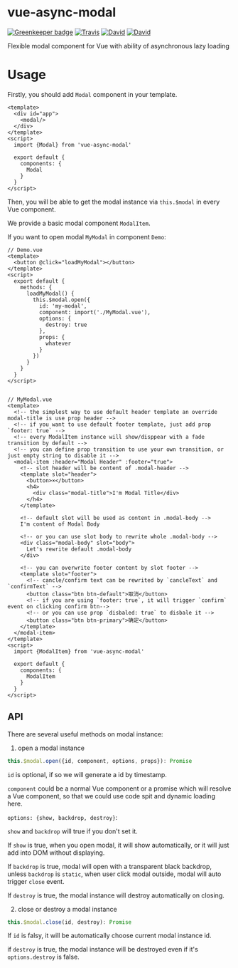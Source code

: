 # vue-async-modal

[![Greenkeeper badge](https://badges.greenkeeper.io/JounQin/vue-async-modal.svg)](https://greenkeeper.io/)
[![Travis](https://img.shields.io/travis/JounQin/vue-async-modal.svg)](https://travis-ci.org/JounQin/vue-async-modal)
[![David](https://img.shields.io/david/JounQin/vue-async-modal.svg)](https://david-dm.org/JounQin/vue-async-modal)
[![David](https://img.shields.io/david/dev/JounQin/vue-async-modal.svg)](https://david-dm.org/JounQin/vue-async-modal?type=dev)

Flexible modal component for Vue with ability of asynchronous lazy loading

# Usage

Firstly, you should add `Modal` component in your template.

``` vue
<template>
  <div id="app">
    <modal/>
  </div>
</template>
<script>
  import {Modal} from 'vue-async-modal'

  export default {
    components: {
      Modal
    }
  }
</script>
```

Then, you will be able to get the modal instance via `this.$modal` in every Vue component.

We provide a basic modal component `ModalItem`.

If you want to open modal `MyModal` in component `Demo`:

``` vue
// Demo.vue
<template>
  <button @click="loadMyModal"></button>
</template>
<script>
  export default {
    methods: {
      loadMyModal() {
        this.$modal.open({
          id: 'my-modal',
          component: import('./MyModal.vue'),
          options: {
            destroy: true
          },
          props: {
            whatever
          }
        })
      }
    }
  }
</script>


// MyModal.vue
<template>
  <!-- the simplest way to use default header template an override modal-title is use prop header -->
  <!-- if you want to use default footer template, just add prop `footer: true` -->
  <!-- every ModalItem instance will show/disppear with a fade transition by default -->
  <!-- you can define prop transition to use your own transition, or just empty string to disable it -->
  <modal-item :header="Modal Header" :footer="true">
    <!-- slot header will be content of .modal-header -->
    <template slot="header">
      <button>×</button>
      <h4>
        <div class="modal-title">I'm Modal Title</div>
      </h4>
    </template>
    
    <!-- default slot will be used as content in .modal-body -->
    I'm content of Modal Body
    
    <!-- or you can use slot body to rewrite whole .modal-body -->
    <div class="modal-body" slot="body">
      Let's rewrite default .modal-body
    </div>
    
    <!-- you can overwrite footer content by slot footer -->
    <template slot="footer">
      <!-- cancle/confirm text can be rewrited by `cancleText` and `confirmText` -->
      <button class="btn btn-default">取消</button>
      <!-- if you are using `footer: true`, it will trigger `confirm` event on clicking confirm btn-->
      <!-- or you can use prop `disbaled: true` to disbale it -->
      <button class="btn btn-primary">确定</button>
    </template>
  </modal-item>
</template>
<script>
  import {ModalItem} from 'vue-async-modal'
  
  export default {
    components: {
      ModalItem
    }
  }
</script>
```

## API

There are several useful methods on modal instance:

1. open a modal instance

  ``` js
  this.$modal.open({id, component, options, props}): Promise
  ```
  
  `id` is optional, if so we will generate a id by timestamp.
  
  `component` could be a normal Vue component or a promise which will resolve a Vue component,
  so that we could use code spit and dynamic loading here.
  
  `options: {show, backdrop, destroy}`: 
  
  `show` and `backdrop` will true if you don't set it.
  
  If `show` is true, when you open modal, it will show automatically, or it will just add into DOM without displaying.
  
  If `backdrop` is true, modal will open with a transparent black backdrop, unless `backdrop` is `static`,
  when user click modal outside, modal will auto trigger `close` event.
  
  If `destroy` is true, the modal instance will destroy automatically on closing.

2. close or destroy a modal instance

  ``` js
  this.$modal.close(id, destroy): Promise
  ```
  
  If `id` is falsy, it will be automatically choose current modal instance id.
  
  if `destroy` is true, the modal instance will be destroyed even if it's `options.destroy` is false.

